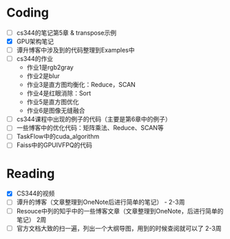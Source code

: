 # Coding

- [ ] cs344的笔记第5章 & transpose示例
- [x] GPU架构笔记
- [ ] 谭升博客中涉及到的代码整理到Examples中
- [ ] cs344的作业
    - 作业1是rgb2gray
    - 作业2是blur
    - 作业3是直方图均衡化：Reduce，SCAN
    - 作业4是红眼消除：Sort
    - 作业5是直方图优化
    - 作业6是图像无缝融合
- [ ] cs344课程中出现的例子的代码（主要是第6章中的例子）
- [ ] 一些博客中的优化代码：矩阵乘法、Reduce、SCAN等
- [ ] TaskFlow中的cuda_algorithm
- [ ] Faiss中的GPUIVFPQ的代码

# Reading

- [x] CS344的视频
- [ ] 谭升的博客（文章整理到OneNote后进行简单的笔记） - 2-3周
- [ ] Resouce中列的知乎中的一些博客文章（文章整理到OneNote，后进行简单的笔记） 2周
- [ ] 官方文档大致的扫一遍，列出一个大纲导图，用到的时候查阅就可以了 2-3周